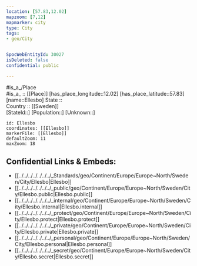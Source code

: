 ```yaml
---
location: [57.83,12.02] 
mapzoom: [7,12] 
mapmarker: city 
type: City
tags:
- geo/City


SpocWebEntityId: 30027
isDeleted: false
confidential: public

---
```

#is_a_/Place  
#is_a_ :: [[Place]] 
[has_place_longitude::12.02] 
[has_place_latitude::57.83] 
[name::Ellesbo] 
State ::  
Country :: [[Sweden]]  
[StateId::] 
[Population::] 
[Unknown::] 


```leaflet
id: Ellesbo
coordinates: [[Ellesbo]] 
markerFile: [[Ellesbo]] 
defaultZoom: 11 
maxZoom: 18
```


## Confidential Links & Embeds: 
- [[../../../../../../../_Standards/geo/Continent/Europe/Europe~North/Sweden/City/Ellesbo|Ellesbo]] 
- [[../../../../../../../_public/geo/Continent/Europe/Europe~North/Sweden/City/Ellesbo.public|Ellesbo.public]] 
- [[../../../../../../../_internal/geo/Continent/Europe/Europe~North/Sweden/City/Ellesbo.internal|Ellesbo.internal]] 
- [[../../../../../../../_protect/geo/Continent/Europe/Europe~North/Sweden/City/Ellesbo.protect|Ellesbo.protect]] 
- [[../../../../../../../_private/geo/Continent/Europe/Europe~North/Sweden/City/Ellesbo.private|Ellesbo.private]] 
- [[../../../../../../../_personal/geo/Continent/Europe/Europe~North/Sweden/City/Ellesbo.personal|Ellesbo.personal]] 
- [[../../../../../../../_secret/geo/Continent/Europe/Europe~North/Sweden/City/Ellesbo.secret|Ellesbo.secret]] 
